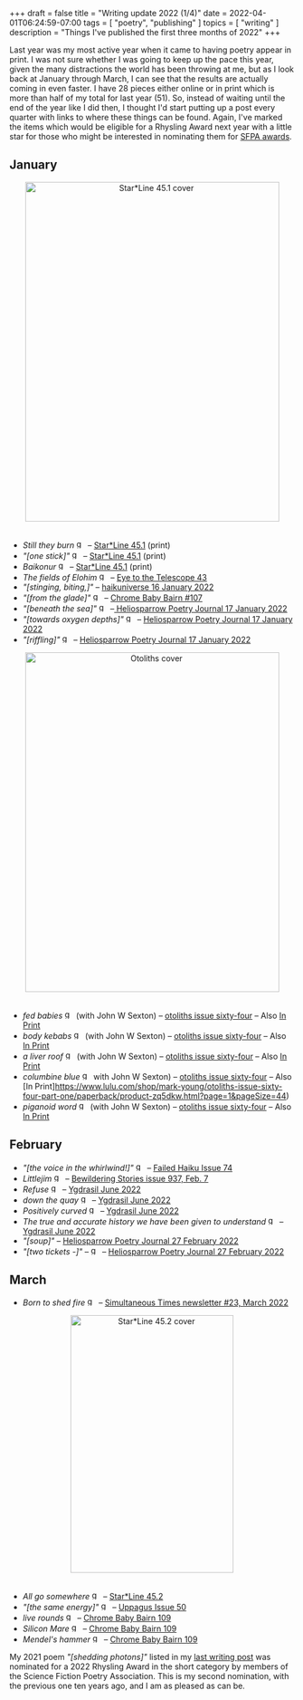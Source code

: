 +++
draft = false
title = "Writing update 2022 (1/4)"
date = 2022-04-01T06:24:59-07:00
tags = [
  "poetry",
  "publishing"
]
topics = [
  "writing"
]
description = "Things I've published the first three months of 2022"
+++


Last year was my most active year when it came to having poetry appear in print. I was not sure whether I was going to keep up the pace this year, given the many distractions the world has been throwing at me, but as I look back at January through March, I can see that the results are actually coming in even faster. I have 28 pieces either online or in print which is more than half of my total for last year (51). So, instead of waiting until the end of the year like I did then, I thought I'd start putting up a post every quarter with links to where these things can be found. Again, I've marked the items which would be eligible for a Rhysling Award next year with a little star for those who might be interested in nominating them for [SFPA awards](https://sfpoetry.com/rhysling.html).

## January

<div align="center"><img src="https://milkfish08.s3.amazonaws.com/photo/blog/45.1.jpg" alt="Star*Line 45.1 cover" title="Star*Line 45.1 cover" width=449 height=600 /></div><br  clear="all" />

* *Still they burn* <img src="https://milkfish08.s3.amazonaws.com/photo/blog/award_star_gold_1.png" width=16 height=16 title="gold star" /> – [Star*Line 45.1](http://www.sfpoetry.com/sl/issues/starline45.1.html) (print)
* *"[one stick]"* <img src="https://milkfish08.s3.amazonaws.com/photo/blog/award_star_gold_1.png" width=16 height=16 title="gold star" /> – [Star*Line 45.1](http://www.sfpoetry.com/sl/issues/starline45.1.html) (print)
* *Baikonur* <img src="https://milkfish08.s3.amazonaws.com/photo/blog/award_star_gold_1.png" width=16 height=16 title="gold star" /> – [Star*Line 45.1](http://www.sfpoetry.com/sl/issues/starline45.1.html) (print)
* *The fields of Elohim* <img src="https://milkfish08.s3.amazonaws.com/photo/blog/award_star_gold_1.png" width=16 height=16 title="gold star" /> – [Eye to the Telescope 43](http://eyetothetelescope.com/archives/043issue.html)
* *"[stinging, biting,]"* – [haikuniverse 16 January 2022](https://haikuniverse.com/haiku-by-richard-magahiz-2/)
* *"[from the glade]"* <img src="https://milkfish08.s3.amazonaws.com/photo/blog/award_star_gold_1.png" width=16 height=16 title="gold star" /> – [Chrome Baby Bairn #107](https://robindunn.com/bairn107.html)
* *"[beneath the sea]"* <img src="https://milkfish08.s3.amazonaws.com/photo/blog/award_star_gold_1.png" width=16 height=16 title="gold star" /> –[ Heliosparrow Poetry Journal 17 January 2022](https://heliosparrow.com/2022/01/5-29/)
* *"[towards oxygen depths]"* <img src="https://milkfish08.s3.amazonaws.com/photo/blog/award_star_gold_1.png" width=16 height=16 title="gold star" /> – [Heliosparrow Poetry Journal 17 January 2022](https://heliosparrow.com/2022/01/5-29/)
* *"[riffling]"* <img src="https://milkfish08.s3.amazonaws.com/photo/blog/award_star_gold_1.png" width=16 height=16 title="gold star" /> – [Heliosparrow Poetry Journal 17 January 2022](https://heliosparrow.com/2022/01/5-29/)<br />
<div align="center"><img src="https://milkfish08.s3.amazonaws.com/photo/blog/zq5dkw-front-shortedge-384.jpg" title="Otoliths cover" alt="Otoliths cover" width=449 height=600 /></div><br clear="all" />

* *fed babies* <img src="https://milkfish08.s3.amazonaws.com/photo/blog/award_star_gold_1.png" width=16 height=16 title="gold star" /> (with John W Sexton) – [otoliths issue sixty-four](https://the-otolith.blogspot.com/2021/11/richard-magahiz-john-w-sexton.html) – Also [In Print](https://www.lulu.com/shop/mark-young/otoliths-issue-sixty-four-part-one/paperback/product-zq5dkw.html?page=1&pageSize=4)
* *body kebabs* <img src="https://milkfish08.s3.amazonaws.com/photo/blog/award_star_gold_1.png" width=16 height=16 title="gold star" /> (with John W Sexton) – [otoliths issue sixty-four](https://the-otolith.blogspot.com/2021/11/richard-magahiz-john-w-sexton.html) – Also [In Print](https://www.lulu.com/shop/mark-young/otoliths-issue-sixty-four-part-one/paperback/product-zq5dkw.html?page=1&pageSize=4)
* *a liver roof* <img src="https://milkfish08.s3.amazonaws.com/photo/blog/award_star_gold_1.png" width=16 height=16 title="gold star" /> (with John W Sexton) – [otoliths issue sixty-four](https://the-otolith.blogspot.com/2021/11/richard-magahiz-john-w-sexton.html) – Also [In Print](https://www.lulu.com/shop/mark-young/otoliths-issue-sixty-four-part-one/paperback/product-zq5dkw.html?page=1&pageSize=44)
* *columbine blue* <img src="https://milkfish08.s3.amazonaws.com/photo/blog/award_star_gold_1.png" width=16 height=16 title="gold star" /> with John W Sexton) – [otoliths issue sixty-four](https://the-otolith.blogspot.com/2021/11/richard-magahiz-john-w-sexton.html) – Also [In Print]https://www.lulu.com/shop/mark-young/otoliths-issue-sixty-four-part-one/paperback/product-zq5dkw.html?page=1&pageSize=44)
* *piganoid word* <img src="https://milkfish08.s3.amazonaws.com/photo/blog/award_star_gold_1.png" width=16 height=16 title="gold star" /> (with John W Sexton) – [otoliths issue sixty-four](https://the-otolith.blogspot.com/2021/11/richard-magahiz-john-w-sexton.html) – Also [In Print](https://www.lulu.com/en/us/shop/mark-young/otoliths-issue-sixty-four-part-one/paperback/product-zq5dkw.html?page=1&pageSize=4)

## February

* *"[the voice in the whirlwind!]"* <img src="https://milkfish08.s3.amazonaws.com/photo/blog/award_star_gold_1.png" width=16 height=16 title="gold star" /> – [Failed Haiku Issue 74](https://www.haikuhut.com/FailedHaikuIssue74.pdf)
* *Littlejim* <img src="https://milkfish08.s3.amazonaws.com/photo/blog/award_star_gold_1.png" width=16 height=16 title="gold star" /> – [Bewildering Stories issue 937, Feb. 7](http://www.bewilderingstories.com/issue937/blurb.html)
* *Refuse* <img src="https://milkfish08.s3.amazonaws.com/photo/blog/award_star_gold_1.png" width=16 height=16 title="gold star" /> – [Ygdrasil June 2022](https://www.academia.edu/71559974/Ygdrasil_June_2022_issue)
* *down the quay* <img src="https://milkfish08.s3.amazonaws.com/photo/blog/award_star_gold_1.png" width=16 height=16 title="gold star" /> – [Ygdrasil June 2022](https://www.academia.edu/71559974/Ygdrasil_June_2022_issue)
* *Positively curved* <img src="https://milkfish08.s3.amazonaws.com/photo/blog/award_star_gold_1.png" width=16 height=16 title="gold star" /> – [Ygdrasil June 2022](https://www.academia.edu/71559974/Ygdrasil_June_2022_issue)
* *The true and accurate history we have been given to understand* <img src="https://milkfish08.s3.amazonaws.com/photo/blog/award_star_gold_1.png" width=16 height=16 title="gold star" /> – [Ygdrasil June 2022](https://www.academia.edu/71559974/Ygdrasil_June_2022_issue)
* *"[soup]"* – [Heliosparrow Poetry Journal 27 February 2022](https://heliosparrow.com/2022/02/6-29/)
* *"[two tickets -]"* – <img src="https://milkfish08.s3.amazonaws.com/photo/blog/award_star_gold_1.png" width=16 height=16 title="gold star" /> – [Heliosparrow Poetry Journal 27 February 2022](https://heliosparrow.com/2022/02/6-29/)

## March

* *Born to shed fire* <img src="https://milkfish08.s3.amazonaws.com/photo/blog/award_star_gold_1.png" width=16 height=16 title="gold star" /> – [Simultaneous Times newsletter #23, March 2022](https://spacecowboybooks.com/free-content/)<br />
<div align="center"><img src="https://milkfish08.s3.amazonaws.com/photo/blog/45.2.jpg"  title="Star*Line 45.2 cover" alt="Star*Line 45.2 cover" width=288 height=455 /></div><br clear="all"  />

* *All go somewhere* <img src="https://milkfish08.s3.amazonaws.com/photo/blog/award_star_gold_1.png" width=16 height=16 title="gold star" /> – [Star*Line 45.2](http://www.sfpoetry.com/sl/issues/starline45.2.html)
* *"[the same energy]"* <img src="https://milkfish08.s3.amazonaws.com/photo/blog/award_star_gold_1.png" width=16 height=16 title="gold star" /> – [Uppagus Issue 50](https://uppagus.com/poems/magahiz-same/)
* *live rounds* <img src="https://milkfish08.s3.amazonaws.com/photo/blog/award_star_gold_1.png" width=16 height=16 title="gold star" /> – [Chrome Baby Bairn 109](https://robindunn.com/bairn109.html)
* *Silicon Mare* <img src="https://milkfish08.s3.amazonaws.com/photo/blog/award_star_gold_1.png" width=16 height=16 title="gold star" /> – [Chrome Baby Bairn 109](https://robindunn.com/bairn109.html)
* *Mendel's hammer* <img src="https://milkfish08.s3.amazonaws.com/photo/blog/award_star_gold_1.png" width=16 height=16 title="gold star" /> – [Chrome Baby Bairn 109](https://robindunn.com/bairn109.html)

My 2021 poem *"[shedding photons]"* listed in my [last writing post](/post/2021writing) was nominated for a 2022 Rhysling Award in the short category by members of the Science Fiction Poetry Association. This is my second nomination, with the previous one ten years ago, and I am as pleased as can be.
